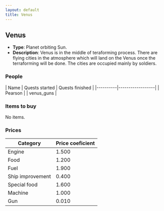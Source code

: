 ```yaml
---
layout: default
title: Venus
---
```


## Venus
* **Type**: Planet orbiting Sun.
* **Description**: Venus is in the middle of teraforming process. There are flying cities in the atmosphere which will land on the Venus once the terraforming will be done. The cities are occupied mainly by soldiers.
### People
| Name | Quests started | Quests finished |
|----------|------------------|
| Pearson |  | venus_guns |
### Items to buy
No items.
### Prices
| Category | Price coeficient |
|----------|------------------|
| Engine | 1.500 |
| Food | 1.200 |
| Fuel | 1.900 |
| Ship improvement | 0.400 |
| Special food | 1.600 |
| Machine | 1.000 |
| Gun | 0.010 |
